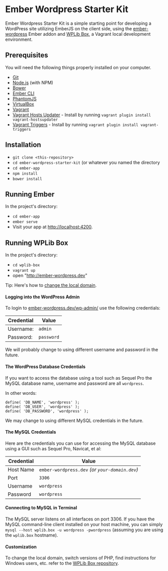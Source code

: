# Ember Wordpress Starter Kit

Ember Wordpress Starter Kit is a simple starting point for developing a WordPress site utilizing EmberJS on the client side, using the [ember-wordpress](https://github.com/oskarrough/ember-wordpress) Ember addon and [WPLib Box](https://github.com/wplib/wplib-box), a Vagrant local development environment.

## Prerequisites

You will need the following things properly installed on your computer.

* [Git](http://git-scm.com/)
* [Node.js](http://nodejs.org/) (with NPM)
* [Bower](http://bower.io/)
* [Ember CLI](http://ember-cli.com/)
* [PhantomJS](http://phantomjs.org/)
* [VirtualBox](https://www.virtualbox.org/)
* [Vagrant](https://www.vagrantup.com/)
* [Vagrant Hosts Updater](https://github.com/cogitatio/vagrant-hostsupdater) - Install by running `vagrant plugin install vagrant-hostsupdater`
* [Vagrant Triggers](https://github.com/emyl/vagrant-triggers) - Install by running `vagrant plugin install vagrant-triggers`

## Installation

* `git clone <this-repository>`
* `cd ember-wordpress-starter-kit` (or whatever you named the directory
* `cd ember-app`
* `npm install`
* `bower install`

## Running Ember

In the project's directory:

* `cd ember-app`
* `ember serve`
* Visit your app at [http://localhost:4200](http://localhost:4200).

## Running WPLib Box

In the project's directory:

* `cd wplib-box`
* `vagrant up`
* open "http://ember-wordpress.dev"

Tip: Here's how to [change the local domain](https://github.com/wplib/wplib-box#setting-the-domain-name).

#### Logging into the WordPress Admin

To login to [ember-wordpress.dev/wp-admin/](http://ember-wordpress.dev/wp-admin) use the following credentials:

Credential|Value
---------|------
Username:|`admin`
Password:| `password`

We will probably change to using different username and password in the future.

<a id="wpdb"></a>
#### The WordPress Database Credentials

If you want to access the database using a tool such as Sequel Pro the MySQL database name, username and password are all `wordpress`.

In other words:

	define( 'DB_NAME', 'wordpress' );
	define( 'DB_USER', 'wordpress' );
	define( 'DB_PASSWORD', 'wordpress' );

We may change to using different MySQL credentials in the future.

<a id="mysql-credentials"></a>
#### The MySQL Credentials

Here are the credentials you can use for accessing the MySQL database using a GUI such as Sequel Pro, Navicat, et al:

Credential|Value
----------|----------
Host Name   | `ember-wordpress.dev` _(or `your-domain.dev`)_
Port        | `3306`
Username    | `wordpress`
Password    | `wordpress`

<a id="mysql-terminal"></a>
#### Connecting to MySQL in Terminal

The MySQL server listens on all interfaces on port 3306. If you have the MySQL command-line client installed on your host machine, you can simply `mysql --host wplib.box -u wordpress -pwordpress` (assuming you are using the `wplib.box` hostname). 

#### Customization

To change the local domain, switch versions of PHP, find instructions for Windows users, etc. refer to the [WPLib Box repository](https://github.com/wplib/wplib-box).
